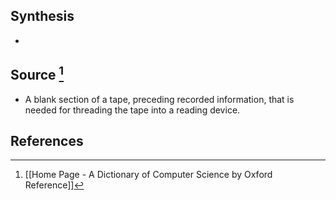 ## Synthesis
- 
## Source [^1]
- A blank section of a tape, preceding recorded information, that is needed for threading the tape into a reading device.
## References

[^1]: [[Home Page - A Dictionary of Computer Science by Oxford Reference]]